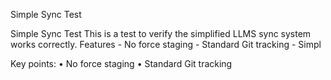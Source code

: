 Simple Sync Test

Simple Sync Test This is a test to verify the simplified LLMS sync system works correctly. Features - No force staging - Standard Git tracking - Simpl

Key points:
• No force staging
• Standard Git tracking